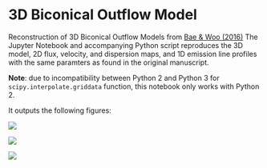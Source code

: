 # 3D Biconical Outflow Model
Reconstruction of 3D Biconical Outflow Models from [Bae & Woo (2016)](https://ui.adsabs.harvard.edu/abs/2016ApJ...828...97B/abstract)
The Jupyter Notebook and accompanying Python script reproduces the 3D model, 2D flux, velocity, and dispersion maps, and 1D emission line profiles with the same paramters as found in the original manuscript.

**Note**: due to incompatibility between Python 2 and Python 3 for `scipy.interpolate.griddata` function, this notebook only works with Python 2. 

It outputs the following figures:

![](https://github.com/remingtonsexton/3D-Biconical-Outflow-Model/blob/master/figures/model_3d.png)

![](https://github.com/remingtonsexton/3D-Biconical-Outflow-Model/blob/master/figures/maps_2d.png)

![](https://github.com/remingtonsexton/3D-Biconical-Outflow-Model/blob/master/figures/emission_model.png)
